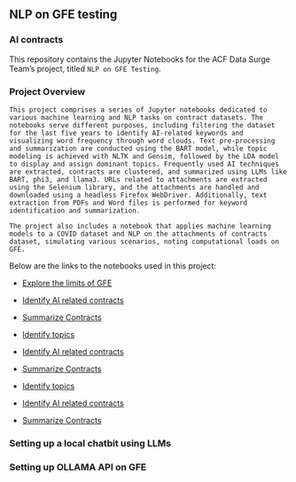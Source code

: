 ## NLP on GFE testing
### AI contracts

This repository contains the Jupyter Notebooks for the ACF Data Surge Team’s project, titled `NLP on GFE Testing`. 

### Project Overview
    This project comprises a series of Jupyter notebooks dedicated to various machine learning and NLP tasks on contract datasets. The notebooks serve different purposes, including filtering the dataset for the last five years to identify AI-related keywords and visualizing word frequency through word clouds. Text pre-processing and summarization are conducted using the BART model, while topic modeling is achieved with NLTK and Gensim, followed by the LDA model to display and assign dominant topics. Frequently used AI techniques are extracted, contracts are clustered, and summarized using LLMs like BART, phi3, and llama3. URLs related to attachments are extracted using the Selenium library, and the attachments are handled and downloaded using a headless Firefox WebDriver. Additionally, text extraction from PDFs and Word files is performed for keyword identification and summarization. 
    
    The project also includes a notebook that applies machine learning models to a COVID dataset and NLP on the attachments of contracts dataset, simulating various scenarios, noting computational loads on GFE.
 

Below are the links to the notebooks used in this project:

- [Explore the limits of GFE ](https://github.com/HHS/acf-nlp-on-gfe-testing/blob/main/code/NLP_GFElimits_Covid_s1.ipynb)

- [Identify AI related contracts](https://github.com/HHS/acf-nlp-on-gfe-testing/blob/main/code/Get_AI_contracts_s1.ipynb)

- [Summarize Contracts](https://github.com/HHS/acf-nlp-on-gfe-testing/blob/main/code/AI_contracts_summarization_s1.ipynb)

- [Identify topics](https://github.com/HHS/acf-nlp-on-gfe-testing/blob/main/code/AI_contracts_topics_s1.ipynb)



- [Identify AI related contracts](https://github.com/HHS/acf-nlp-on-gfe-testing/blob/main/code/Get_AI_contracts.ipynb)

- [Summarize Contracts](https://github.com/HHS/acf-nlp-on-gfe-testing/blob/main/code/AI_contracts_summarization.ipynb)

- [Identify topics](https://github.com/HHS/acf-nlp-on-gfe-testing/blob/main/code/AI_contracts_topics.ipynb)


- [Identify AI related contracts](https://github.com/HHS/acf-nlp-on-gfe-testing/blob/main/code/Get_AI_contracts.ipynb)

- [Summarize Contracts](https://github.com/HHS/acf-nlp-on-gfe-testing/blob/main/code/AI_contracts_summarization.ipynb)

### Setting up a local chatbit using LLMs





### Setting up OLLAMA API on GFE
